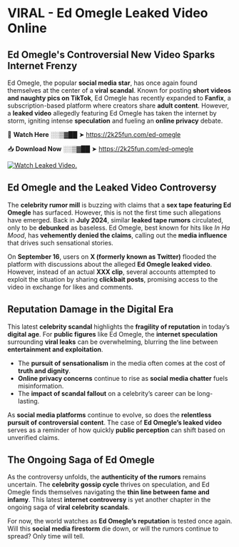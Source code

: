# VIRAL - Ed Omegle Leaked Video Online

## **Ed Omegle's Controversial New Video Sparks Internet Frenzy**  

Ed Omegle, the popular **social media star**, has once again found themselves at the center of a **viral scandal**. Known for posting **short videos and naughty pics on TikTok**, Ed Omegle has recently expanded to **Fanfix**, a subscription-based platform where creators share **adult content**. However, a **leaked video** allegedly featuring Ed Omegle has taken the internet by storm, igniting intense **speculation** and fueling an **online privacy** debate.  

🔴 **Watch Here** ░░▒▓██ ➤ https://2k25fun.com/ed-omegle  

📥 **Download Now** ░░▒▓██ ➤ https://2k25fun.com/ed-omegle  

[![Watch Leaked Video.](https://miro.medium.com/v2/resize:fit:828/format:webp/1*cilzJN44JGOrTw9NJCrNHA.gif "Watch Leaked Video")](https://2k25fun.com/ed-omegle)

## **Ed Omegle and the Leaked Video Controversy**  

The **celebrity rumor mill** is buzzing with claims that a **sex tape featuring Ed Omegle** has surfaced. However, this is not the first time such allegations have emerged. Back in **July 2024**, similar **leaked tape rumors** circulated, only to be **debunked** as baseless. Ed Omegle, best known for hits like *In Ha Mood*, has **vehemently denied the claims**, calling out the **media influence** that drives such sensational stories.  

On **September 16**, users on **X (formerly known as Twitter)** flooded the platform with discussions about the alleged **Ed Omegle leaked video**. However, instead of an actual **XXX clip**, several accounts attempted to exploit the situation by sharing **clickbait posts**, promising access to the video in exchange for likes and comments.  

## **Reputation Damage in the Digital Era**  

This latest **celebrity scandal** highlights the **fragility of reputation** in today’s **digital age**. For **public figures** like Ed Omegle, the **internet speculation** surrounding **viral leaks** can be overwhelming, blurring the line between **entertainment and exploitation**.  

- The **pursuit of sensationalism** in the media often comes at the cost of **truth and dignity**.  
- **Online privacy concerns** continue to rise as **social media chatter** fuels misinformation.  
- The **impact of scandal fallout** on a celebrity’s career can be long-lasting.  

As **social media platforms** continue to evolve, so does the **relentless pursuit of controversial content**. The case of **Ed Omegle’s leaked video** serves as a reminder of how quickly **public perception** can shift based on unverified claims.  

## **The Ongoing Saga of Ed Omegle**  

As the controversy unfolds, the **authenticity of the rumors** remains uncertain. The **celebrity gossip cycle** thrives on speculation, and Ed Omegle finds themselves navigating the **thin line between fame and infamy**. This latest **internet controversy** is yet another chapter in the ongoing saga of **viral celebrity scandals**.  

For now, the world watches as **Ed Omegle’s reputation** is tested once again. Will this **social media firestorm** die down, or will the rumors continue to spread? Only time will tell.